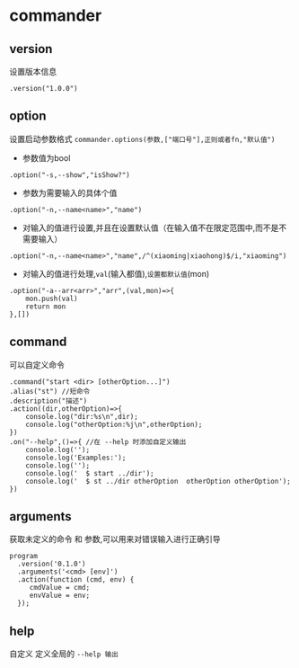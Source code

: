 # commander 

## version

设置版本信息
```
.version("1.0.0")
```

## option

设置启动参数格式 `commander.options(参数,["端口号"],正则或者fn,"默认值")`

- 参数值为bool
```
.option("-s,--show","isShow?")
```

- 参数为需要输入的具体个值

```
.option("-n,--name<name>","name")
```

- 对输入的值进行设置,并且在设置默认值（在输入值不在限定范围中,而不是不需要输入）

```
.option("-n,--name<name>","name",/^(xiaoming|xiaohong)$/i,"xiaoming")

```

- 对输入的值进行处理,`val`(输入都值),`设置都默认值`(mon)

```
.option("-a--arr<arr>","arr",(val,mon)=>{
    mon.push(val)
    return mon
},[])
```
## command

可以自定义命令

```
.command("start <dir> [otherOption...]")
.alias("st") //短命令
.description("描述")
.action((dir,otherOption)=>{
    console.log("dir:%s\n",dir);
    console.log("otherOption:%j\n",otherOption);
})
.on("--help",()=>{ //在 --help 时添加自定义输出
    console.log('');
    console.log('Examples:');
    console.log('');
    console.log('  $ start ../dir');
    console.log('  $ st ../dir otherOption  otherOption otherOption');
})
```

## arguments

获取未定义的命令 和 参数,可以用来对错误输入进行正确引导
```
program
  .version('0.1.0')
  .arguments('<cmd> [env]')
  .action(function (cmd, env) {
     cmdValue = cmd;
     envValue = env;
  });

```

## help 

自定义 定义全局的  `--help 输出`
